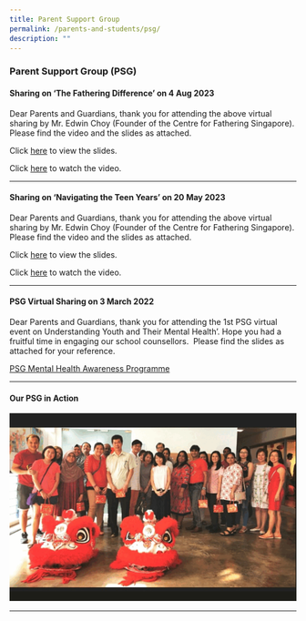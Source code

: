 ```yaml
---
title: Parent Support Group
permalink: /parents-and-students/psg/
description: ""
---
```

### Parent Support Group (PSG)

#### Sharing on ‘The Fathering Difference’ on 4 Aug 2023

Dear Parents and Guardians, thank you for attending the above virtual sharing by Mr. Edwin Choy (Founder of the Centre for Fathering Singapore). Please find the video and the slides as attached.

Click [here](/files/Parent%20Support%20Group/ntty2023%20notes%206.pdf) to view the slides.

Click [here](https://www.youtube.com/watch?v=xlXLjW97ig0) to watch the video.

<hr>

#### Sharing on ‘Navigating the Teen Years’ on 20 May 2023

Dear Parents and Guardians, thank you for attending the above virtual sharing by Mr. Edwin Choy (Founder of the Centre for Fathering Singapore). Please find the video and the slides as attached.

Click [here](/files/Parent%20Support%20Group/ntty2023%20notes%206.pdf) to view the slides.

Click [here](https://youtu.be/jR_n5v0yd1g) to watch the video.

<hr>

#### PSG Virtual Sharing on 3 March 2022
Dear Parents and Guardians, thank you for attending the 1st PSG virtual event on Understanding Youth and Their Mental Health’. Hope you had a fruitful time in engaging our school counsellors.&nbsp; Please find the slides as attached for your reference.

[PSG Mental Health Awareness Programme](/files/PSG%20Mental%20Health%20Awareness%20Programme%20-%203%20Mar%2022.pdf)

<hr>

#### Our PSG in Action

![](/images/parent%20support%20group%20in%20action.gif)

<hr>